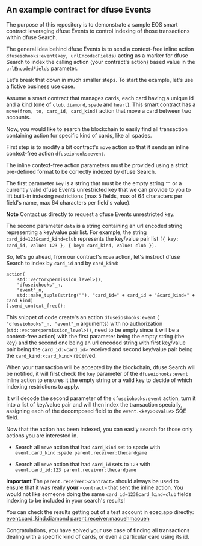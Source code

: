## An example contract for dfuse Events

The purpose of this repository is to demonstrate a sample
EOS smart contract leveraging dfuse Events to control indexing
of those transactions within dfuse Search.

The general idea behind dfuse Events is to send a context-free
inline action `dfuseiohooks:event(key, urlEncodedFields)` acting
as a marker for dfuse Search to index the calling action (your
contract's action) based value in the `urlEncodedFields` parameter.

Let's break that down in much smaller steps. To start the example,
let's use a fictive business use case.

Assume a smart contract that manages cards, each card
having a unique id and a kind (one of `club`, `diamond`, `spade`
and `heart`). This smart contract has a `move(from, to, card_id, card_kind)`
action that move a card between two accounts.

Now, you would like to search the blockchain to easily find all
transaction containing action for specific kind of cards, like all
spades.

First step is to modify a bit contract's `move` action so that it
sends an inline context-free action `dfuseiohooks:event`.

The inline context-free action parameters must be provided using
a strict pre-defined format to be correctly indexed by dfuse Search.

The first parameter `key` is a string that must be the empty string
`""` or a currently valid dfuse Events unrestricted key that we
can provide to you to lift built-in indexing restrictions (max
5 fields, max of 64 characters per field's name, max 64 characters
per field's value).

**Note** Contact us directly to request a dfuse Events unrestricted key.

The second parameter `data` is a string containing an url encoded
string representing a key/value pair list. For example, the string
`card_id=123&card_kind=club` represents the key/value pair list
`[{ key: card_id, value: 123 }, { key: card_kind, value: club }]`.

So, let's go ahead, from our contract's `move` action, let's
instruct dfuse Search to index by `card_id` and by `card_kind`:

```
action(
    std::vector<permission_level>(),
    "dfuseiohooks"_n,
    "event"_n,
    std::make_tuple(string(""), "card_id=" + card_id + "&card_kind=" + card_kind)
).send_context_free();
```

This snippet of code create's an action `dfuseioshooks:event` (
`"dfuseiohooks"_n, "event"_n` arguments) with
no authorization (`std::vector<permission_level>()`, need to be empty
since it will be a context-free action) with the first parameter
being the empty string (the key) and the second one being an url
encoded string with first key/value pair being the `card_id:<card_id>`
received and second key/value pair being the `card_kind:<card_kind>`
received.

When your transaction will be accepted by the blockchain, dfuse Search
will be notified, it will first check the `key` parameter of the
`dfuseiohooks:event` inline action to ensures it the empty string
or a valid key to decide of which indexing restrictions to apply.

It will decode the second parameter of the `dfuseiohooks:event`
action, turn it into a list of key/value pair and will then
index the transaction specially, assigning each of the decomposed
field to the `event.<key>:<value>` SQE field.

Now that the action has been indexed, you can easily search
for those only actions you are interested in.

- Search all `move` action that had `card_kind` set to spade with `event.card_kind:spade parent.receiver:thecardgame`

- Search all `move` action that had `card_id` sets to `123` with `event.card_id:123 parent.receiver:thecardgame`

**Important** The `parent.receiver:<contract>` should always be used to
ensure that it was really **your** `<contract>` that sent the inline action.
You would not like someone doing the same `card_id=123&card_kind=club`
fields indexing to be included in your search's results!

You can check the results getting out of a test account in eosq.app
directly: [event.card_kind:diamond parent.receiver:maouehmaoueh](https://eosq.app/search?q=event.card_kind%253Adiamond%2520parent.receiver%253Amaouehmaoueh)

Congratulations, you have solved your use case of finding
all transactions dealing with a specific kind of cards, or even
a particular card using its id.
